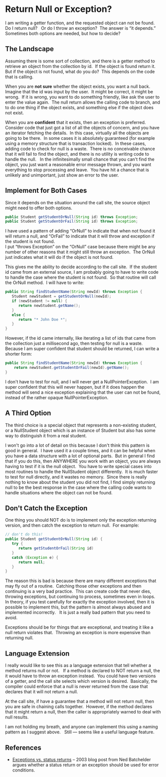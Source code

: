 #  Return Null or Exception?

I am writing a getter function, and the requested object can not be found.  Do I return null?   Or do I throw an exception?  The answer is “it depends.”  Sometimes both options are needed, but how to decide?

## The Landscape

Assuming there is some sort of collection, and there is a getter method to retrieve an object from the collection by id.  If the object is found return it.  But if the object is not found, what do you do?  This depends on the code that is calling.

When you are **not sure** whether the object exists, you want a null back.  Imagine that the id was input by the user.  It might be correct, it might be wrong.  If it is wrong, you want to do something friendly, like ask the user to enter the value again.  The null return allows the calling code to branch, and to do one thing if the object exists, and something else if the object does not exist.

When you are **confident** that it exists, then an exception is preferred.  Consider code that just got a list of all the objects of concern, and you have an iterator fetching the details.  In this case, virtually all the objects are going to be there.  In some cases it is absolutely guaranteed (for example using a memory structure that is transaction locked).  In these cases, adding code to check for null is a waste.  There is no conceivable chance that it will fail to find the object, and there is no utility is writing code to handle the null.   In the infinitesimally small chance that you can't find the object, you just want a reasonable error message thrown, and you want everything to stop processing and leave.  You have hit a chance that is unlikely and unimportant, just show an error to the user.

## Implement for Both Cases

Since it depends on the situation around the call site, the source object might need to offer both options.

```java
public Student getStudentOrNull(String id) throws Exception;
public Student getStudentOrFail(String id) throws Exception;
```


I have used a pattern of adding “OrNull” to indicate that when not found it will return a null, and “OrFail” to indicate that it will throw and exception if the student is not found.  
I put “throws Exception” on the “OrNull” case because there might be any number of other reasons that it might still throw an exception.  The OrNull just indicates what it will do if the object is not found.

This gives me the ability to decide according to the call site.  If the student id came from an external source, I am probably going to have to write code to handle the case where the student is not found.  So that routine will call the OrNull method.  I will have to write:

```java
public String findStudentName(String newId) throws Exception {
   Student newStudent = getStudentOrNull(newId);
   if (newStudent != null) {
      return newStudent.getName();
   }
   else {
      return "* John Doe *";
   }
}
```


However, if the id came internally, like iterating a list of ids that came from the collection just a millisecond ago, then testing for null is a waste.  Because I am super confident that student should be returned, I can write a shorter form:

```java
public String findStudentName(String newId) throws Exception {
    return newStudent.getStudentOrFail(newId).getName();
}
```


I don't have to test for null, and I will never get a NullPointerException.  I am super confident that this will never happen, but if it does happen the method will send a nice exception explaining that the user can not be found, instead of the rather opaque NullPointerException.

## A Third Option

The third choice is a special object that represents a non-existing student, or a NullStudent object which is an instance of Student but also has some way to distinguish it from a real student.

I won't go into a lot of detail on this because I don't think this pattern is good in general.  I have used it a couple times, and it can be helpful when you have a data structure with a lot of optional parts.  But in general I find that if you do this, then ANYWHERE you work with an object, you are always having to test if it is the null object.  You have to write special cases into most routines to handle the NullStudent object differently.  It is much faster to test for null directly, and it wastes no memory.  Since there is really nothing to know about the student you did not find, I find simply returning null to be the best response in the case where the calling code wants to handle situations where the object can not be found.

## Don't Catch the Exception

One thing you should NOT do is to implement only the exception returning version, and then catch the exception to return null.   For example: 

```java
// don't do this!
public Student getStudentOrNull(String id) {
   try {
      return getStudentOrFail(String id)
   }
   catch (Exception e) {
      return null;
   }
}
```

The reason this is bad is because there are many different exceptions that may fly out of a routine.  Catching those other exceptions and then continuing is a very bad practice.  This can create code that never dies, throwing exceptions, but continuing to process, sometimes even in loops.  In theory, if you test carefully for exactly the exception involved, then it is possible to implement this, but the pattern is almost always abused and implemented incorrectly.   It is just a really bad pattern that you need to avoid.  

Exceptions should be for things that are exceptional, and treating it like a null return violates that.  Throwing an exception is more expensive than returning null.

## Language Extension

I really would like to see this as a language extension that tell whether a method returns null or not.   If a method is declared to NOT return a null, the it would have to throw an exception instead.  You could have two versions of a getter, and the call site selects which version is desired.  Basically, the compiler could enforce that a null is never returned from the case that declares that it will not return a null.

At the call site, if have a guarantee that a method will not return null, then you are safe in chaining calls together.  However, if the method declares that it might return a null, then the caller is appropriately warned to deal with null results.

I am not holding my breath, and anyone can implement this using a naming pattern as I suggest above.   Still — seems like a useful language feature.

## References

*   [Exceptions vs. status returns](https://nedbatchelder.com/text/exceptions-vs-status.html) – 2003 blog post from Ned Batchelder argues whether a status return or an exception should be used for error conditions.